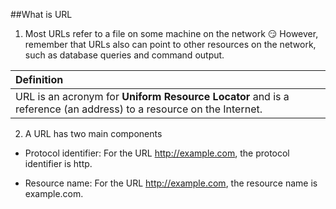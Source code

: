 ##What is URL

1. Most URLs refer to a file on some machine on the network
:smirk: However, remember that URLs also can point to other resources on the network, such as database queries and command output.

| Definition |
| :------------- |
| URL is an acronym for **Uniform Resource Locator** and is a reference (an address) to a resource on the Internet. |

2. A URL has two main components

* Protocol identifier: For the URL http://example.com, the protocol identifier is http.

* Resource name: For the URL http://example.com, the resource name is example.com.
